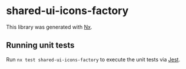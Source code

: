 # shared-ui-icons-factory

This library was generated with [Nx](https://nx.dev).

## Running unit tests

Run `nx test shared-ui-icons-factory` to execute the unit tests via [Jest](https://jestjs.io).
